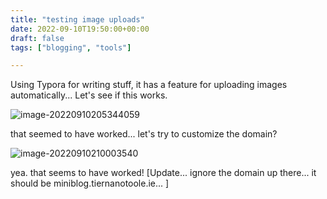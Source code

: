 ```yaml
---
title: "testing image uploads"
date: 2022-09-10T19:50:00+00:00
draft: false
tags: ["blogging", "tools"]

---
```


Using Typora for writing stuff, it has a feature for uploading images automatically... Let's see if this works.

![image-20220910205344059](https://res.cloudinary.com/tiernanotoole/w_auto,c_scale,f_auto,q_auto,dpr_auto/miniblog/image-20220910205344059.png)

that seemed to have worked... let's try to customize the domain?

![image-20220910210003540](https://res.cloudinary.com/tiernanotoole/w_auto,c_scale,f_auto,q_auto,dpr_auto/miniblog/image-20220910210003540.png)

yea. that seems to have worked! [Update... ignore the domain up there... it should be miniblog.tiernanotoole.ie... ]
